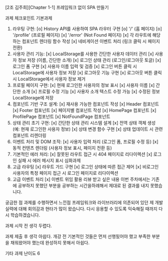 [2조 김주희][Chapter 1-1] 프레임워크 없이 SPA 만들기

과제 체크포인트
기본과제
1) 라우팅 구현:
[o] History API를 사용하여 SPA 라우터 구현
	[o] '/' (홈 페이지)
	[o] '/profile' (프로필 페이지)
	[x] '/error' (Not Found 페이지)
[x] 각 라우트에 해당하는 컴포넌트 렌더링 함수 작성
[x] 네비게이션 이벤트 처리 (링크 클릭 시 페이지 전환)
2) 사용자 관리 기능:
[x] LocalStorage를 사용한 간단한 사용자 데이터 관리
[x] 사용자 정보 저장 (이름, 간단한 소개)
[x] 로그인 상태 관리 (로그인/로그아웃 토글)
[x] 로그인 폼 구현
[x] 사용자 이름 입력 및 검증
[x] 로그인 버튼 클릭 시 LocalStorage에 사용자 정보 저장
[x] 로그아웃 기능 구현
[x] 로그아웃 버튼 클릭 시 LocalStorage에서 사용자 정보 제거
3) 프로필 페이지 구현:
[x] 현재 로그인한 사용자의 정보 표시
[x] 사용자 이름
[x] 간단한 소개
[x] 프로필 수정 기능
[x] 사용자 소개 텍스트 수정 가능
[x] 수정된 정보 LocalStorage에 저장
4) 컴포넌트 기반 구조 설계:
[x] 재사용 가능한 컴포넌트 작성
[x] Header 컴포넌트
[x] Footer 컴포넌트
[x] 페이지별 컴포넌트 작성
[x] HomePage 컴포넌트
[x] ProfilePage 컴포넌트
[x] NotFoundPage 컴포넌트
5) 상태 관리 초기 구현:
[x] 간단한 상태 관리 시스템 설계
[x] 전역 상태 객체 생성 (예: 현재 로그인한 사용자 정보)
[x] 상태 변경 함수 구현
[x] 상태 업데이트 시 관련 컴포넌트 리렌더링
6) 이벤트 처리 및 DOM 조작:
[x] 사용자 입력 처리 (로그인 폼, 프로필 수정 등)
[x] 동적 컨텐츠 렌더링 (사용자 정보 표시, 페이지 전환 등)
7) 기본적인 에러 처리:
[x] 잘못된 라우트 접근 시 404 페이지로 리다이렉션
[x] 로그인 실패 시 에러 메시지 표시
심화과제
1) 고급 라우팅
[x] 라우트 가드 구현
[x] 로그인 상태에 따른 접근 제어
[x] 비로그인 사용자의 특정 페이지 접근 시 로그인 페이지로 리다이렉션
2) 고급 이벤트 처리
[x] 이벤트 위임 활용
리뷰 받고 싶은 내용
 이번 주차에서는 기존에 공부하지 못했던 부분을 공부하는 시간을하례해서 제대로 된 결과를 내지 못했습니다. 

궁금한 점
과제를 수행하면서 느낀점
 프레임워크와 라이브러리에 의존되어 있던 제 개발 실력에 대해 회의감과 현타가 많이 왔습니다. 다시 응용할 수 있도록 익숙해질 때까지 다시 학습하겠습니다.

과제 시작 전 생각
 두렵다.

과제 제출 후 생각
 아쉽다. 개강 전 기본적인 것들은 먼저 선행됬어야 했고 부족한 부분을 채워왔어야 했는데 완성하지 못해서 아쉽다. 

기타
과제 난이도
6